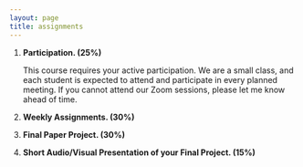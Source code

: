 ```yaml
---
layout: page
title: assignments
---
```


1. **Participation. (25%)**

   This course requires your active participation. We are a small class,
   and each student is expected to attend and participate in every
   planned meeting. If you cannot attend our Zoom sessions, please let me
   know ahead of time.


2. **Weekly Assignments. (30%)**

3. **Final Paper Project. (30%)**

4. **Short Audio/Visual Presentation of your Final Project. (15%)**
